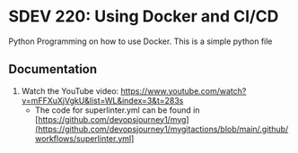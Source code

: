 # SDEV 220: Using Docker and CI/CD
Python Programming on how to use Docker. This is a simple python file

## Documentation
1. Watch the YouTube  video: https://www.youtube.com/watch?v=mFFXuXjVgkU&list=WL&index=3&t=283s
     - The code for superlinter.yml can be found in [https://github.com/devopsjourney1/myg](https://github.com/devopsjourney1/mygitactions/blob/main/.github/workflows/superlinter.yml]
  
